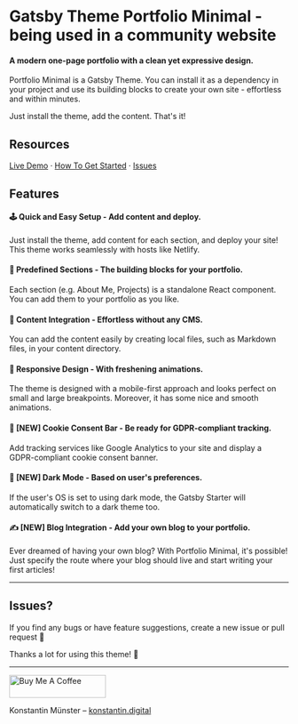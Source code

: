 # Gatsby Theme Portfolio Minimal - being used in a community website

#### A modern one-page portfolio with a clean yet expressive design.

Portfolio Minimal is a Gatsby Theme. You can install it as a dependency in your project and use its building blocks to create your own site - effortless and within minutes.

Just install the theme, add the content. That's it!

## Resources

<a href="https://gatsby-theme-portfolio-minimal.netlify.app/">Live Demo</a> · <a href="https://github.com/konstantinmuenster/gatsby-theme-portfolio-minimal/tree/main/gatsby-theme-portfolio-minimal#readme">How To Get Started</a> · <a href="#issues">Issues</a>

## Features

#### 🕹️ Quick and Easy Setup - Add content and deploy.

Just install the theme, add content for each section, and deploy your site! This theme works seamlessly with hosts like Netlify.

#### 🧰 Predefined Sections - The building blocks for your portfolio.

Each section (e.g. About Me, Projects) is a standalone React component. You can add them to your portfolio as you like.

#### 📓 Content Integration - Effortless without any CMS.

You can add the content easily by creating local files, such as Markdown files, in your content directory.

#### 💅 Responsive Design - With freshening animations.

The theme is designed with a mobile-first approach and looks perfect on small and large breakpoints. Moreover, it has some nice and smooth animations.

#### 🍪 [NEW] Cookie Consent Bar - Be ready for GDPR-compliant tracking.

Add tracking services like Google Analytics to your site and display a GDPR-compliant cookie consent banner.

#### 🌛 [NEW] Dark Mode - Based on user's preferences.

If the user's OS is set to using dark mode, the Gatsby Starter will automatically switch to a dark theme too.

#### ✍️ [NEW] Blog Integration - Add your own blog to your portfolio.

Ever dreamed of having your own blog? With Portfolio Minimal, it's possible! Just specify the route where your blog should live and start writing your first articles!

---

## Issues?

If you find any bugs or have feature suggestions, create a new issue or pull request 🙏

Thanks a lot for using this theme! 💪

---

<a href="https://www.buymeacoffee.com/kmuenster" target="_blank"><img src="https://cdn.buymeacoffee.com/buttons/default-orange.png" alt="Buy Me A Coffee" height="41" width="174"></a>

Konstantin Münster – [konstantin.digital](https://konstantin.digital)
